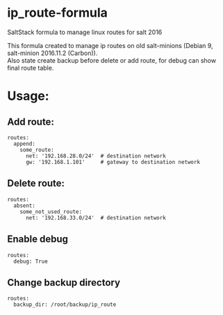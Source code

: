 # ip_route-formula
SaltStack formula to manage linux routes for salt 2016

This formula created to manage ip routes on old salt-minions (Debian 9, salt-minion 2016.11.2 (Carbon)).   
Also state create backup before delete or add route, for debug can show final route table.


# Usage:

## Add route:

```
routes:
  append:
    some_route:
      net: '192.168.28.0/24'  # destination network
      gw: '192.168.1.101'     # gateway to destination network
```

## Delete route:

```
routes:
  absent:
    some_not_used_route:
      net: '192.168.33.0/24'  # destination network
```

## Enable debug

```
routes:
  debug: True
```

## Change backup directory

```
routes:
  backup_dir: /root/backup/ip_route
```



